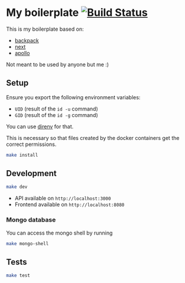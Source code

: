 # My boilerplate [![Build Status](https://travis-ci.org/djhi/boilerplate.svg?branch=master)](https://travis-ci.org/djhi/boilerplate)

This is my boilerplate based on:

- [backpack](https://github.com/palmerhq/backpack)
- [next](https://github.com/zeit/next.js)
- [apollo](http://www.apollodata.com/)

Not meant to be used by anyone but me :)

## Setup

Ensure you export the following environment variables:

- `UID` (result of the `id -u` command)
- `GID` (result of the `id -g` command)

You can use [direnv](https://direnv.net/) for that.

This is necessary so that files created by the docker containers get the correct permissions.

```sh
make install
```

## Development

```sh
make dev
```

- API available on `http://localhost:3000`
- Frontend available on `http://localhost:8080`

### Mongo database

You can access the mongo shell by running

```sh
make mongo-shell
```

## Tests

```sh
make test
```
